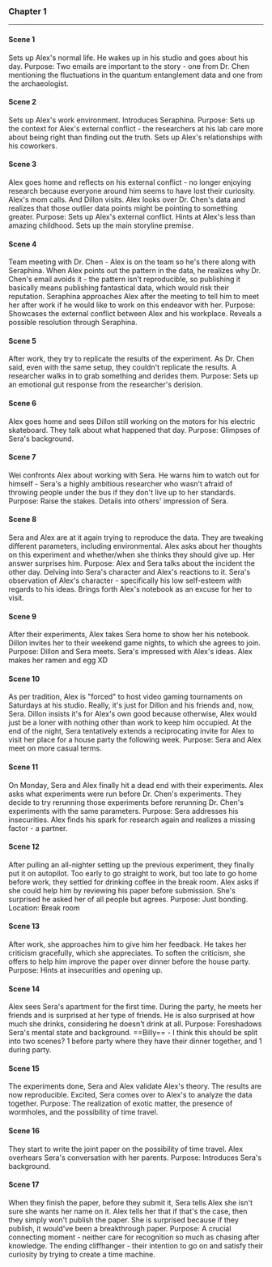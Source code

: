 ### Chapter 1
---
#### Scene 1
Sets up Alex's normal life. He wakes up in his studio and goes about his day.
	Purpose:
		Two emails are important to the story - one from Dr. Chen mentioning the fluctuations in the quantum entanglement data and one from the archaeologist.

#### Scene 2
Sets up Alex's work environment. Introduces Seraphina.
	Purpose:
		Sets up the context for Alex's external conflict - the researchers at his lab care more about being right than finding out the truth.
		Sets up Alex's relationships with his coworkers.

#### Scene 3
Alex goes home and reflects on his external conflict - no longer enjoying research because everyone around him seems to have lost their curiosity. Alex's mom calls. And Dillon visits. Alex looks over Dr. Chen's data and realizes that those outlier data points might be pointing to something greater.
	Purpose:
		Sets up Alex's external conflict.
		Hints at Alex's less than amazing childhood.
		Sets up the main storyline premise.

#### Scene 4
Team meeting with Dr. Chen - Alex is on the team so he's there along with Seraphina. When Alex points out the pattern in the data, he realizes why Dr. Chen's email avoids it - the pattern isn't reproducible, so publishing it basically means publishing fantastical data, which would risk their reputation. Seraphina approaches Alex after the meeting to tell him to meet her after work if he would like to work on this endeavor with her.
	Purpose:
		Showcases the external conflict between Alex and his workplace.
		Reveals a possible resolution through Seraphina.

#### Scene 5
After work, they try to replicate the results of the experiment. As Dr. Chen said, even with the same setup, they couldn't replicate the results. A researcher walks in to grab something and derides them.
	Purpose:
		Sets up an emotional gut response from the researcher's derision.

#### Scene 6
Alex goes home and sees Dillon still working on the motors for his electric skateboard. They talk about what happened that day.
	Purpose:
		Glimpses of Sera's background.

#### Scene 7
Wei confronts Alex about working with Sera. He warns him to watch out for himself - Sera's a highly ambitious researcher who wasn't afraid of throwing people under the bus if they don't live up to her standards.
	Purpose:
		Raise the stakes.
		Details into others' impression of Sera.

#### Scene 8
Sera and Alex are at it again trying to reproduce the data. They are tweaking different parameters, including environmental. Alex asks about her thoughts on this experiment and whether/when she thinks they should give up. Her answer surprises him.
	Purpose:
		Alex and Sera talks about the incident the other day.
		Delving into Sera's character and Alex's reactions to it.
		Sera's observation of Alex's character - specifically his low self-esteem with regards to his ideas.
		Brings forth Alex's notebook as an excuse for her to visit.

#### Scene 9
After their experiments, Alex takes Sera home to show her his notebook. Dillon invites her to their weekend game nights, to which she agrees to join.
	Purpose:
		Dillon and Sera meets.
		Sera's impressed with Alex's ideas.
		Alex makes her ramen and egg XD

#### Scene 10
As per tradition, Alex is "forced" to host video gaming tournaments on Saturdays at his studio. Really, it's just for Dillon and his friends and, now, Sera. Dillon insists it's for Alex's own good because otherwise, Alex would just be a loner with nothing other than work to keep him occupied. At the end of the night, Sera tentatively extends a reciprocating invite for Alex to visit her place for a house party the following week.
	Purpose:
		Sera and Alex meet on more casual terms.

#### Scene 11
On Monday, Sera and Alex finally hit a dead end with their experiments. Alex asks what experiments were run before Dr. Chen's experiments. They decide to try rerunning those experiments before rerunning Dr. Chen's experiments with the same parameters.
	Purpose:
		 Sera addresses his insecurities.
		 Alex finds his spark for research again and realizes a missing factor - a partner.

#### Scene 12
After pulling an all-nighter setting up the previous experiment, they finally put it on autopilot. Too early to go straight to work, but too late to go home before work, they settled for drinking coffee in the break room. Alex asks if she could help him by reviewing his paper before submission. She's surprised he asked her of all people but agrees.
	Purpose:
		Just bonding.
	 Location:
		 Break room

#### Scene 13
After work, she approaches him to give him her feedback. He takes her criticism gracefully, which she appreciates. To soften the criticism, she offers to help him improve the paper over dinner before the house party.
	Purpose:
		Hints at insecurities and opening up.

#### Scene 14
Alex sees Sera's apartment for the first time. During the party, he meets her friends and is surprised at her type of friends. He is also surprised at how much she drinks, considering he doesn't drink at all.
	Purpose:
		Foreshadows Sera's mental state and background.
	==Billy==  - I think this should be split into two scenes?  1 before party where they have their dinner together, and 1 during party.

#### Scene 15
The experiments done, Sera and Alex validate Alex's theory. The results are now reproducible. Excited, Sera comes over to Alex's to analyze the data together.
	Purpose:
		The realization of exotic matter, the presence of wormholes, and the possibility of time travel.

#### Scene 16
They start to write the joint paper on the possibility of time travel. Alex overhears Sera's conversation with her parents.
	Purpose:
		Introduces Sera's background.

#### Scene 17
When they finish the paper, before they submit it, Sera tells Alex she isn't sure she wants her name on it. Alex tells her that if that's the case, then they simply won't publish the paper. She is surprised because if they publish, it would've been a breakthrough paper.
	Purpose:
		A crucial connecting moment - neither care for recognition so much as chasing after knowledge.
		The ending cliffhanger - their intention to go on and satisfy their curiosity by trying to create a time machine.